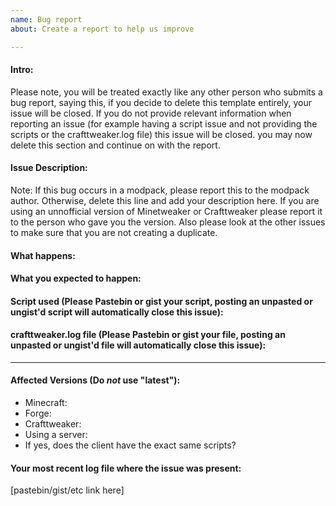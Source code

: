 ```yaml
---
name: Bug report
about: Create a report to help us improve

---
```


#### Intro:
Please note, you will be treated exactly like any other person who submits a bug report, saying this, if you decide to delete this template entirely, your issue will be closed. If you do not provide relevant information when reporting an issue (for example having a script issue and not providing the scripts or the crafttweaker.log file) this issue will be closed. you may now delete this section and continue on with the report.


#### Issue Description:
Note: If this bug occurs in a modpack, please report this to the modpack author. Otherwise, delete this line and add your description here. If you are using an unnofficial version of Minetweaker or Crafttweaker please report it to the person who gave you the version. Also please look at the other issues to make sure that you are not creating a duplicate.


#### What happens:



#### What you expected to happen:



#### Script used (Please Pastebin or gist your script, posting an unpasted or ungist'd script will automatically close this issue):



#### crafttweaker.log file (Please Pastebin or gist your file, posting an unpasted or ungist'd file will automatically close this issue):


____
#### Affected Versions (Do *not* use "latest"):

- Minecraft:
- Forge:
- Crafttweaker: 
- Using a server: 
- If yes, does the client have the exact same scripts?

#### Your most recent log file where the issue was present: 

[pastebin/gist/etc link here]
